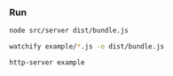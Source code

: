 ### Run

```bash
node src/server dist/bundle.js
```

```bash
watchify example/*.js -o dist/bundle.js
```

```
http-server example
```

